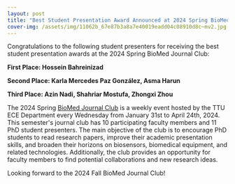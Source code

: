 ```yaml
---
layout: post
title: "Best Student Presentation Award Announced at 2024 Spring BioMed Journal Club"
cover-img: /assets/img/11062b_67e87b3a8a7e40019eadd04c08910d8c~mv2.jpg
---
```

Congratulations to the following student presenters for receiving the best student presentation awards at the 2024 Spring BioMed Journal Club:

  

**First Place: Hossein Bahreinizad**

**Second Place: Karla Mercedes Paz González, Asma Harun**

**Third Place: Azin Nadi, Shahriar Mostufa, Zhongxi Zhou**

  

The 2024 Spring [BioMed Journal Club](https://www.wunanolab.com/services-6) is a weekly event hosted by the TTU ECE Department every Wednesday from January 31st to April 24th, 2024. This semester's journal club has 10 participating faculty members and 11 PhD student presenters. The main objective of the club is to encourage PhD students to read research papers, improve their academic presentation skills, and broaden their horizons on biosensors, biomedical equipment, and related technologies. Additionally, the club provides an opportunity for faculty members to find potential collaborations and new research ideas.

  

Looking forward to the 2024 Fall BioMed Journal Club!